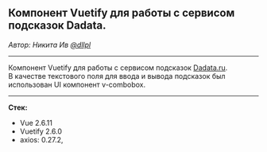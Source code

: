 <h2>Компонент Vuetify для работы с сервисом подсказок Dadata.</h2>
<em>Автор: Никита Ив <a href='https://github.com/dllpl/'>@dllpl</a></em>
<hr>
<p>
    Компонент Vuetify для работы с сервисом подсказок <a href='https://dadata.ru/' target="_blank">Dadata.ru</a>. <br>
    В качестве текстового поля для ввода и вывода подсказок был использован UI компонент v-combobox.
</p>    
<hr>
<strong>Стек:</strong>
<ul>
    <li>
        Vue 2.6.11
    </li>
    <li>
        Vuetify 2.6.0
    </li>
    <li>
        axios: 0.27.2,
    </li>
</ul>


